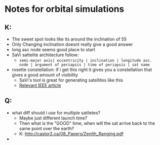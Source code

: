 # Notes for orbital simulations 
## K:
+ The sweet spot looks like its around the inclination of 55
+ Only Changing inclination doesnt really give a good answer 
+ long asc node seems good place to start 
+ SaVi sattelite architecture follow:
	+ `semi-major axis| eccentricity | inclination | longitude asc. node | argument of periapsis | time of periapsis | sat name `
+ rosette constellation: if i get this right it gives you a constellation that gives a good amount of visibility 
	+ SaVi's tool is great for generating satellites like this 
	+ [Relevant IEEE article](https://ieeexplore.ieee.org/document/4102386)

## Q:
+ what diff should i use for multiple satiletes?
	+ Maybe just different launch time? 
	+ Then what is the "GOOD" time, when will the sat arrive back to the same point over the earth?
	+ K: http://castor2.ca/08_Papers/Zenith_Ranging.pdf
+
